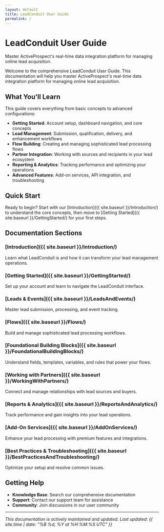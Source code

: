 ```yaml
---
layout: default
title: LeadConduit User Guide
permalink: /
---
```


# LeadConduit User Guide

Master ActiveProspect's real-time data integration platform for managing online lead acquisition.

Welcome to the comprehensive LeadConduit User Guide. This documentation will help you master ActiveProspect's real-time data integration platform for managing online lead acquisition.

## What You'll Learn

This guide covers everything from basic concepts to advanced configurations:

- **Getting Started**: Account setup, dashboard navigation, and core concepts
- **Lead Management**: Submission, qualification, delivery, and enhancement workflows
- **Flow Building**: Creating and managing sophisticated lead processing flows
- **Partner Integration**: Working with sources and recipients in your lead ecosystem
- **Reporting & Analytics**: Tracking performance and optimizing your operations
- **Advanced Features**: Add-on services, API integration, and troubleshooting

## Quick Start

Ready to begin? Start with our [Introduction]({{ site.baseurl }}/Introduction/) to understand the core concepts, then move to [Getting Started]({{ site.baseurl }}/GettingStarted/) for your first steps.

## Documentation Sections

### [Introduction]({{ site.baseurl }}/Introduction/)
Learn what LeadConduit is and how it can transform your lead management operations.

### [Getting Started]({{ site.baseurl }}/GettingStarted/)
Set up your account and learn to navigate the LeadConduit interface.

### [Leads & Events]({{ site.baseurl }}/LeadsAndEvents/)
Master lead submission, processing, and event tracking.

### [Flows]({{ site.baseurl }}/Flows/)
Build and manage sophisticated lead processing workflows.

### [Foundational Building Blocks]({{ site.baseurl }}/FoundationalBuildingBlocks/)
Understand fields, templates, variables, and rules that power your flows.

### [Working with Partners]({{ site.baseurl }}/WorkingWithPartners/)
Connect and manage relationships with lead sources and buyers.

### [Reports & Analytics]({{ site.baseurl }}/ReportsAndAnalytics/)
Track performance and gain insights into your lead operations.

### [Add-On Services]({{ site.baseurl }}/AddOnServices/)
Enhance your lead processing with premium features and integrations.

### [Best Practices & Troubleshooting]({{ site.baseurl }}/BestPracticesAndTroubleshooting/)
Optimize your setup and resolve common issues.

## Getting Help

- **Knowledge Base**: Search our comprehensive documentation
- **Support**: Contact our support team for assistance  
- **Community**: Join discussions in our user community

---

*This documentation is actively maintained and updated. Last updated: {{ site.time | date: "%B %d, %Y at %H:%M:%S UTC" }}*

<!-- Build timestamp: 2025-05-30 17:45:00 UTC -->